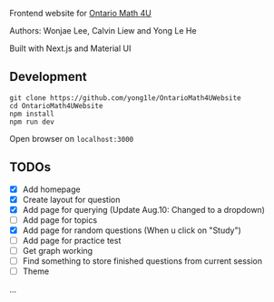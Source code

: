 Frontend website for [Ontario Math 4U](https://github.com/Calvin-Liew/OntarioGrade12Math)

Authors: Wonjae Lee, Calvin Liew and Yong Le He

Built with Next.js and Material UI

## Development

```
git clone https://github.com/yong1le/OntarioMath4UWebsite
cd OntarioMath4UWebsite
npm install
npm run dev
```

Open browser on `localhost:3000`

## TODOs
- [x] Add homepage
- [x] Create layout for question
- [x] Add page for querying (Update Aug.10: Changed to a dropdown)
- [ ] Add page for topics
- [x] Add page for random questions (When u click on "Study")
- [ ] Add page for practice test
- [ ] Get graph working
- [ ] Find something to store finished questions from current session
- [ ] Theme

...
